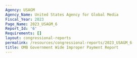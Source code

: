 ```yaml
---
Agency: USAGM
Agency_Name: United States Agency for Global Media
Fiscal_Year: 2023
Page_Name: 2023_USAGM_6
Report_Id: '6'
Requirements: []
layout: congressional-reports
permalink: /resources/congressional-reports/2023_USAGM_6
title: OMB Government Wide Improper Payment Report
---
```

